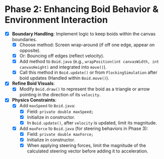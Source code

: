 # Phase 2: Enhancing Boid Behavior & Environment Interaction

- [X] **Boundary Handling**: Implement logic to keep boids within the canvas boundaries.
    - [X] Choose method: Screen wrap-around (if off one edge, appear on opposite).
    - [X] Or: Bouncing off edges (reflect velocity).
    - [X] Add method to `Boid.java` (e.g., `wrapPosition(int canvasWidth, int canvasHeight)` and integrated into `move()`).
    - [X] Call this method in `Boid.update()` or from `FlockingSimulation` after boid updates (Handled within `Boid.move()`).
- [X] **Refine Boid Visuals**:
    - [X] Modify `Boid.draw()` to represent the boid as a triangle or arrow pointing in the direction of its `velocity`.
- [X] **Physics Constraints**:
    - [X] Add `maxSpeed` to `Boid.java`:
        - [X] Field: `private double maxSpeed;`
        - [X] Initialize in constructor.
        - [X] In `Boid.update()`, after `velocity` is updated, limit its magnitude.
    - [X] Add `maxForce` to `Boid.java` (for steering behaviors in Phase 3):
        - [X] Field: `private double maxForce;`
        - [X] Initialize in constructor.
        - [X] When applying steering forces, limit the magnitude of the calculated steering vector before adding it to acceleration. 